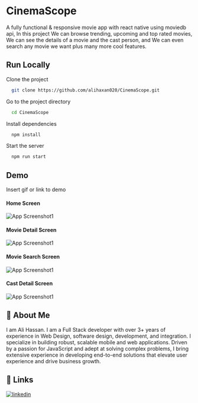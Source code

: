 # CinemaScope

A fully functional & responsive movie app with react native using moviedb api, In this project We can browse trending, upcoming and top rated movies, We can see the details of a movie and the cast person, and We can even search any movie we want plus many more cool features.

## Run Locally

Clone the project

```bash
  git clone https://github.com/alihaxan020/CinemaScope.git
```

Go to the project directory

```bash
  cd CinemaScope
```

Install dependencies

```bash
  npm install
```

Start the server

```bash
  npm run start
```

## Demo

Insert gif or link to demo

#### Home Screen

![App Screenshot1](https://github.com/alihaxan020/CinemaScope/blob/main/assets/homescreen.png?raw=true)

#### Movie Detail Screen

![App Screenshot1](https://github.com/alihaxan020/CinemaScope/blob/main/assets/moviescreen.png?raw=true)

#### Movie Search Screen

![App Screenshot1](https://github.com/alihaxan020/CinemaScope/blob/main/assets/searchmovie.png?raw=true)

#### Cast Detail Screen

![App Screenshot1](https://github.com/alihaxan020/CinemaScope/blob/main/assets/personscreen.png?raw=true)

## 🚀 About Me

I am Ali Hassan. I am a Full Stack developer with over 3+ years of experience in Web Design, software design, development, and integration. I specialize in building robust, scalable mobile and web applications. Driven by a passion for JavaScript and adept at solving complex problems, I bring extensive experience in developing end-to-end solutions that elevate user experience and drive business growth.

## 🔗 Links

[![linkedin](https://img.shields.io/badge/linkedin-0A66C2?style=for-the-badge&logo=linkedin&logoColor=white)](https://www.linkedin.com/in/raeesali/)
